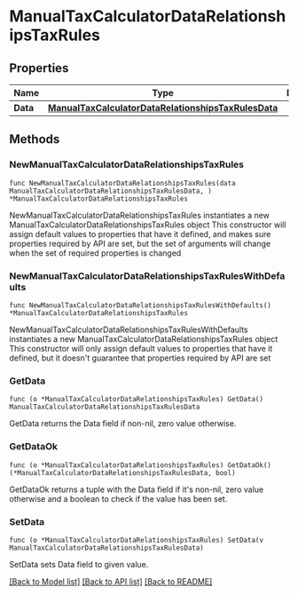 # ManualTaxCalculatorDataRelationshipsTaxRules

## Properties

Name | Type | Description | Notes
------------ | ------------- | ------------- | -------------
**Data** | [**ManualTaxCalculatorDataRelationshipsTaxRulesData**](ManualTaxCalculatorDataRelationshipsTaxRulesData.md) |  | 

## Methods

### NewManualTaxCalculatorDataRelationshipsTaxRules

`func NewManualTaxCalculatorDataRelationshipsTaxRules(data ManualTaxCalculatorDataRelationshipsTaxRulesData, ) *ManualTaxCalculatorDataRelationshipsTaxRules`

NewManualTaxCalculatorDataRelationshipsTaxRules instantiates a new ManualTaxCalculatorDataRelationshipsTaxRules object
This constructor will assign default values to properties that have it defined,
and makes sure properties required by API are set, but the set of arguments
will change when the set of required properties is changed

### NewManualTaxCalculatorDataRelationshipsTaxRulesWithDefaults

`func NewManualTaxCalculatorDataRelationshipsTaxRulesWithDefaults() *ManualTaxCalculatorDataRelationshipsTaxRules`

NewManualTaxCalculatorDataRelationshipsTaxRulesWithDefaults instantiates a new ManualTaxCalculatorDataRelationshipsTaxRules object
This constructor will only assign default values to properties that have it defined,
but it doesn't guarantee that properties required by API are set

### GetData

`func (o *ManualTaxCalculatorDataRelationshipsTaxRules) GetData() ManualTaxCalculatorDataRelationshipsTaxRulesData`

GetData returns the Data field if non-nil, zero value otherwise.

### GetDataOk

`func (o *ManualTaxCalculatorDataRelationshipsTaxRules) GetDataOk() (*ManualTaxCalculatorDataRelationshipsTaxRulesData, bool)`

GetDataOk returns a tuple with the Data field if it's non-nil, zero value otherwise
and a boolean to check if the value has been set.

### SetData

`func (o *ManualTaxCalculatorDataRelationshipsTaxRules) SetData(v ManualTaxCalculatorDataRelationshipsTaxRulesData)`

SetData sets Data field to given value.



[[Back to Model list]](../README.md#documentation-for-models) [[Back to API list]](../README.md#documentation-for-api-endpoints) [[Back to README]](../README.md)


